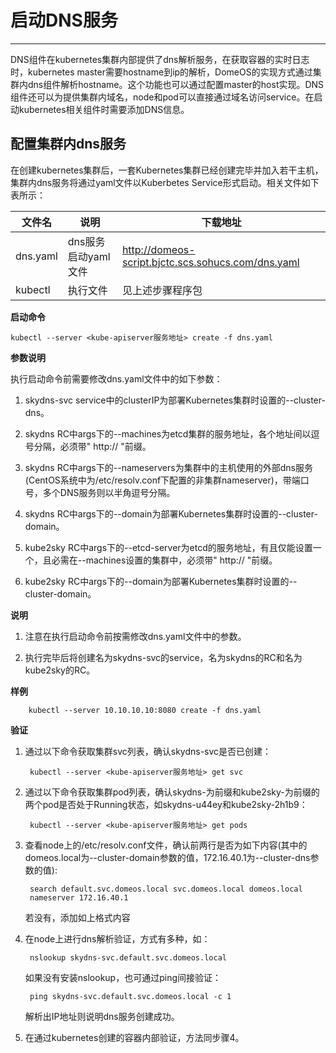 # 启动DNS服务

---

DNS组件在kubernetes集群内部提供了dns解析服务，在获取容器的实时日志时，kubernetes master需要hostname到ip的解析，DomeOS的实现方式通过集群内dns组件解析hostname。这个功能也可以通过配置master的host实现。DNS组件还可以为提供集群内域名，node和pod可以直接通过域名访问service。在启动kubernetes相关组件时需要添加DNS信息。

## 配置集群内dns服务

在创建kubernetes集群后，一套Kubernetes集群已经创建完毕并加入若干主机，集群内dns服务将通过yaml文件以Kuberbetes Service形式启动。相关文件如下表所示：

|文件名|说明|下载地址|
|--|--|--|
|dns.yaml|dns服务启动yaml文件|http://domeos-script.bjctc.scs.sohucs.com/dns.yaml |
|kubectl|执行文件|见上述步骤程序包|

**启动命令**

    kubectl --server <kube-apiserver服务地址> create -f dns.yaml
	
**参数说明**

执行启动命令前需要修改dns.yaml文件中的如下参数：

1. skydns-svc service中的clusterIP为部署Kubernetes集群时设置的--cluster-dns。

2. skydns RC中args下的--machines为etcd集群的服务地址，各个地址间以逗号分隔，必须带" http:// "前缀。

3. skydns RC中args下的--nameservers为集群中的主机使用的外部dns服务(CentOS系统中为/etc/resolv.conf下配置的非集群nameserver)，带端口号，多个DNS服务则以半角逗号分隔。

4. skydns RC中args下的--domain为部署Kubernetes集群时设置的--cluster-domain。

5. kube2sky RC中args下的--etcd-server为etcd的服务地址，有且仅能设置一个，且必需在--machines设置的集群中，必须带" http:// "前缀。

6. kube2sky RC中args下的--domain为部署Kubernetes集群时设置的--cluster-domain。

**说明**

1. 注意在执行启动命令前按需修改dns.yaml文件中的参数。

2. 执行完毕后将创建名为skydns-svc的service，名为skydns的RC和名为kube2sky的RC。

**样例**

        kubectl --server 10.10.10.10:8080 create -f dns.yaml
	
**验证**

1. 通过以下命令获取集群svc列表，确认skydns-svc是否已创建：

        kubectl --server <kube-apiserver服务地址> get svc
	
2. 通过以下命令获取集群pod列表，确认skydns-为前缀和kube2sky-为前缀的两个pod是否处于Running状态，如skydns-u44ey和kube2sky-2h1b9：

        kubectl --server <kube-apiserver服务地址> get pods
	
3. 查看node上的/etc/resolv.conf文件，确认前两行是否为如下内容(其中的domeos.local为--cluster-domain参数的值，172.16.40.1为--cluster-dns参数的值):

        search default.svc.domeos.local svc.domeos.local domeos.local
        nameserver 172.16.40.1
	
   若没有，添加如上格式内容

4. 在node上进行dns解析验证，方式有多种，如：

        nslookup skydns-svc.default.svc.domeos.local
	
   如果没有安装nslookup，也可通过ping间接验证：

        ping skydns-svc.default.svc.domeos.local -c 1
	
   解析出IP地址则说明dns服务创建成功。

5. 在通过kubernetes创建的容器内部验证，方法同步骤4。
